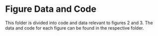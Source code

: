 # Figure Data and Code

This folder is divided into code and data relevant to figures 2 and 3. The data and code for each figure can be found in the respective folder.
